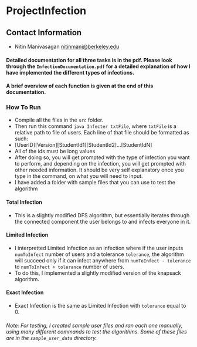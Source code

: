 # ProjectInfection

## Contact Information
* Nitin Manivasagan <nitinmani@berkeley.edu>

#### Detailed documentation for all three tasks is in the pdf. Please look through the `InfectionDocumentation.pdf` for a detailed explanation of how I have implemented the different types of infections. 
#### A brief overview of each function is given at the end of this documentation.

### How To Run 
  * Compile all the files in the `src` folder. 
  * Then run this command `java Infecter txtFile`, where `txtFile` is a relative path to file of users. Each line of that file should be formatted as such:  
   * [UserID][Version][StudentId1][StudentId2]...[StudentIdN]
  * All of the ids must be long values
  * After doing so, you will get prompted with the type of infection you want to perform, and depending on the infection, you will get prompted with other needed information. It should be very self explanatory once you type in the command, on what you will need to input.
  * I have added a folder with sample files that you can use to test the algorithm
 
#### Total Infection
* This is a slightly modified DFS algorithm, but essentially iterates through the connected component the user belongs to and infects everyone in it.

#### Limited Infection
* I interpretted Limited Infection as an infection where if the user inputs `numToInfect` number of users and a tolerance `tolerance`,  the algorithm will succeed only if it can infect anywhere from `numToInfect - tolerance` to `numToInfect + tolerance` number of users. 
* To do this, I implemented a slightly modified version of the knapsack algorithm.

#### Exact Infection
* Exact Infection is the same as Limited Infection with `tolerance` equal to 0.

###### Note: For testing, I created sample user files and ran each one manually, using many different commands to test the algorithms. Some of these files are in the `sample_user_data` directory.
